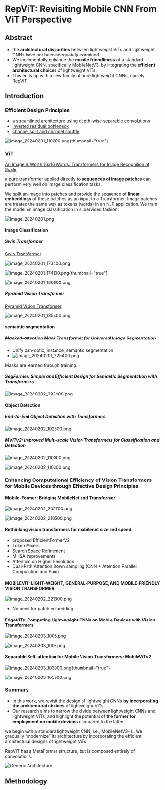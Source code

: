 # RepViT: Revisiting Mobile CNN From ViT Perspective

<show-structure for="chapter,procedure" depth="3"/>

## Abstract
- the **architectural disparities** between
  lightweight ViTs and lightweight CNNs have not been adequately examined.
- We incrementally enhance the **mobile friendliness** of a standard lightweight CNN, 
  specifically MobileNetV3, by integrating the **efficient architectural choices**
  of lightweight ViTs
- This ends up with a new family of
  pure lightweight CNNs, namely RepViT

## Introduction
### Efficient Design Principles

- <a href="https://arxiv.org/abs/1704.04861">a streamlined architecture using depth-wise separable convolutions </a>
- <a href="https://arxiv.org/abs/1801.04381">inverted residual bottleneck</a>
- <a href="https://arxiv.org/abs/1807.11164">channel split and channel shuffle</a>

![image_20240201_110200.png](image_20240201_110200.png){thumbnail="true"}

### ViT
<a href="https://arxiv.org/abs/2010.11929">An Image is Worth 16x16 Words: Transformers for Image Recognition at Scale</a>

a pure transformer applied directly to **sequences of image patches** can perform
very well on image classification tasks.

We split an image
into patches and provide the sequence of **linear embeddings** of these patches as an input to a Transformer. Image patches are treated the same way as tokens (words) in an NLP application. We train
the model on image classification in supervised fashion.

![image_20240201.png](image_20240201.png)

#### Image Classification
##### Swin Transformer
<a href="https://arxiv.org/pdf/2103.14030.pdf">Swin Transformer</a>

![image_20240201_173400.png](image_20240201_173400.png)

![image_20240201_174100.png](image_20240201_174100.png){thumbnail="true"}

![image_20240201_180600.png](image_20240201_180600.png)

##### Pyramid Vision Transformer
<a href="https://arxiv.org/pdf/2102.12122.pdf">Pyramid Vision Transformer</a>

![image_20240201_185400.png](image_20240201_185400.png)

#### semantic segmentation

##### Masked-attention Mask Transformer for Universal Image Segmentation
<a href="https://arxiv.org/pdf/2112.01527.pdf"></a>

- Unify pan-optic, instance, semantic segmentation
- ![image_20240201_225400.png](image_20240201_225400.png)

Masks are learned through training.

##### SegFormer: Simple and Efficient Design for Semantic Segmentation with Transformers

<a href="https://arxiv.org/pdf/2105.15203.pdf"></a>

![image_20240202_093400.png](image_20240202_093400.png)

#### Object Detection
##### End-to-End Object Detection with Transformers

![image_20240202_102800.png](image_20240202_102800.png)

##### MViTv2: Improved Multi-scale Vision Transformers for Classification and Detection
![image_20240202_110000.png](image_20240202_110000.png)

![image_20240202_110300.png](image_20240202_110300.png)

### Enhancing Computational Efficiency of Vision Transformers for Mobile Devices through Effective Design Principles

#### Mobile-Former: Bridging MobileNet and Transformer
![image_20240202_205700.png](image_20240202_205700.png)

![image_20240202_210500.png](image_20240202_210500.png)
#### Rethinking vision transformers for mobilenet size and speed.

- proposed EfficientFormerV2
- Token Mixers
- Search Space Refinement
- MHSA Improvements
- Attention on Higher Resolution
- Dual-Path Attention Down sampling (CNN + Attention Parallel Computation and Sum)

#### MOBILEVIT: LIGHT-WEIGHT, GENERAL-PURPOSE, AND MOBILE-FRIENDLY VISION TRANSFORMER
![image_20240202_221300.png](image_20240202_221300.png)
- No need for patch embedding

#### EdgeViTs: Competing Light-weight CNNs on Mobile Devices with Vision Transformers
![image_20240203_1005.png](image_20240203_1005.png)

![image_20240203_1007.png](image_20240203_1007.png)

#### Separable Self-attention for Mobile Vision Transformers: MobileViTv2

![image_20240203_103900.png](image_20240203_103900.png){thumbnail="true"}

![image_20240203_105900.png](image_20240203_105900.png)

### Summary 
- In this work, we
revisit the design of lightweight CNNs **by incorporating
the architectural choices** of lightweight ViTs. 
- Our research
aims to narrow the divide between lightweight CNNs and
lightweight ViTs, and highlight the potential of **the former
for employment on mobile devices** compared to the latter.

we begin with a standard lightweight CNN, i.e., MobileNetV3-
L. We gradually “modernize” its architecture by incorporating the efficient architectural designs of lightweight
ViTs 

RepViT has a MetaFormer 
structure, but is composed entirely of convolutions.

![Generic Architecture](image_20240203_171100.png)

## Methodology

















